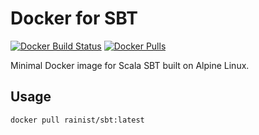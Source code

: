 # Docker for SBT

[![Docker Build Status](https://img.shields.io/docker/build/rainist/sbt.svg)](https://hub.docker.com/r/rainist/sbt/tags/) [![Docker Pulls](https://img.shields.io/docker/pulls/rainist/sbt.svg)](https://hub.docker.com/r/rainist/sbt/tags/)

Minimal Docker image for Scala SBT built on Alpine Linux.

## Usage

```bash
docker pull rainist/sbt:latest
```
